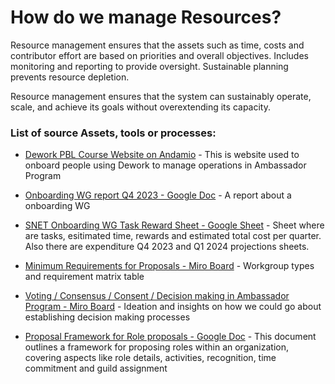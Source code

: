 # How do we manage Resources?

Resource management ensures that the assets such as time, costs and contributor effort are based on priorities and overall objectives. Includes monitoring and reporting to provide oversight. Sustainable planning prevents resource depletion.

Resource management ensures that the system can sustainably operate, scale, and achieve its goals without overextending its capacity.


### List of source Assets, tools or processes:
- [Dework PBL Course Website on Andamio](https://instance-dework-pbl.vercel.app/course/module/103/overview) - This is website used to onboard people using Dework to manage operations in Ambassador Program

- [Onboarding WG report Q4 2023 - Google Doc](https://docs.google.com/document/d/173UxTc38LhXwR6QuJCKpH9CivgMCQhL4jZZXoMOw-nM/edit#heading=h.ybfi2uikflvv) - A report about a onboarding WG

- [SNET Onboarding WG Task Reward Sheet - Google Sheet](https://docs.google.com/spreadsheets/d/1mwFPPabzXLixDG_LkKvFp5tRER30sxT_wGV3ySt-MZ4/edit?usp=sharing) - Sheet where are tasks, esitimated time, rewards and estimated total cost per quarter. Also there are expenditure Q4 2023 and Q1 2024 projections sheets.

- [Minimum Requirements for Proposals - Miro Board](https://miro.com/app/board/uXjVN8kUlbw=/?moveToWidget=3458764584332248096&amp;cot=14) - Workgroup types and requirement matrix table

- [Voting / Consensus / Consent / Decision making in Ambassador Program - Miro Board](https://miro.com/app/board/uXjVM7pbrUY=/?moveToWidget=3458764557891620709&amp;cot=10) - Ideation and insights on how we could go about establishing decision making processes

- [Proposal Framework for Role proposals - Google Doc](https://docs.google.com/document/d/1sIgmOqTfLc6jieX8sdDVSZl48wqRnBrFu-z8R7ofXcs/edit?usp=sharing) - This document outlines a framework for proposing roles within an organization, covering aspects like role details, activities, recognition, time commitment and guild assignment

